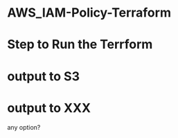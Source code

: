 # AWS_IAM-Policy-Terraform

# Step to Run the Terrform

# output to S3

# output to XXX
any option?
